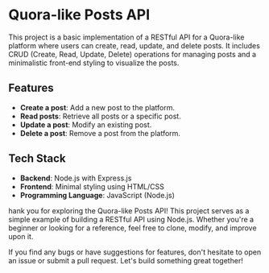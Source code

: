 # Quora-like Posts API

This project is a basic implementation of a RESTful API for a Quora-like platform where users can create, read, update, and delete posts. It includes CRUD (Create, Read, Update, Delete) operations for managing posts and a minimalistic front-end styling to visualize the posts.

## Features

- **Create a post**: Add a new post to the platform.
- **Read posts**: Retrieve all posts or a specific post.
- **Update a post**: Modify an existing post.
- **Delete a post**: Remove a post from the platform.

## Tech Stack

- **Backend**: Node.js with Express.js
- **Frontend**: Minimal styling using HTML/CSS
- **Programming Language**: JavaScript (Node.js)

hank you for exploring the Quora-like Posts API! This project serves as a simple example of building a RESTful API using Node.js. Whether you're a beginner or looking for a reference, feel free to clone, modify, and improve upon it.

If you find any bugs or have suggestions for features, don't hesitate to open an issue or submit a pull request. Let's build something great together!
